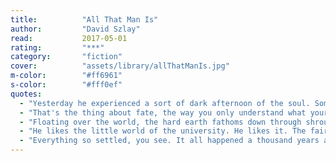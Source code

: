 ```yaml
---
title:          "All That Man Is"
author:         "David Szlay"
read:           2017-05-01
rating:         "***"
category:       "fiction"
cover:          "assets/library/allThatManIs.jpg"
m-color:        "#ff6961"
s-color:        "#fff0ef"
quotes:
  - "Yesterday he experienced a sort of dark afternoon of the soul. Some hours of terrible negativity. A sense, essentially, that he had wasted his entire life, and now it was over. The sun was shining outside."
  - "That's the thing about fate, the way you only understand what your fate is when it's too late to do anything about it."
  - "Floating over the world, the hard earth fathoms down through shrouds of mist and vapour, the thought hit him like a missile. Wham. This is it. This is all there is. There is nothing else. A silent explosion. He is still staring out the window. This is all there is. It's not a joke. Life is not a joke."
  - "He likes the little world of the university. He likes it. The fairy-tale topography of the town. A make-believe world of walled gardens. The quietness of summer. The stone-floored lodge, and the deferential porter. Yes, a make believe world, like something imagined by a child. Somewhere to hide."
  - "Everything so settled, you see. It all happened a thousand years ago. And the medievalist sits in his study, in a shaft of sunlight, lost in a reverie of life on the far side of that immense lapse of time. The whole exercise is, in its way, a memento mori. A meditation on the effacing nature of time."
---
```

